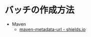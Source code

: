 # バッチの作成方法

* Maven
  * [maven-metadata-url - shields.io](https://shields.io/badges/maven-metadata-url)